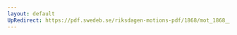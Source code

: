 ```yaml
---
layout: default
UpRedirect: https://pdf.swedeb.se/riksdagen-motions-pdf/1868/mot_1868__ak__00331/mot_1868__ak__00331_001.pdf
---
```

